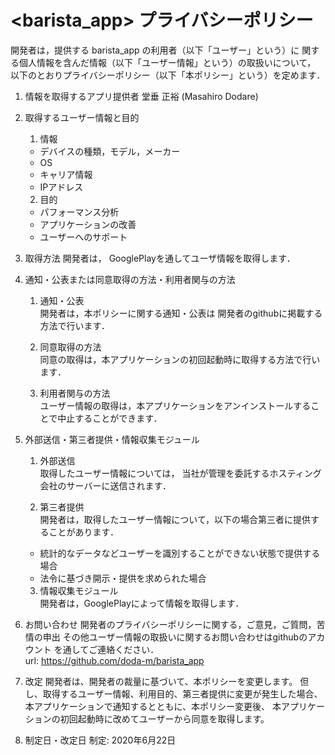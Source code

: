 # <barista_app> プライバシーポリシー

開発者は，提供する barista_app の利用者（以下「ユーザー」という）に
関する個人情報を含んだ情報（以下「ユーザー情報」という）の取扱いについて，
以下のとおりプライバシーポリシー（以下「本ポリシー」という）を定めます．

1. 情報を取得するアプリ提供者
堂垂 正裕 (Masahiro Dodare)

2. 取得するユーザー情報と目的
    1. 情報
    - デバイスの種類，モデル，メーカー
    - OS
    - キャリア情報
    - IPアドレス

    2. 目的
    - パフォーマンス分析
    - アプリケーションの改善
    - ユーザーへのサポート

3. 取得方法
開発者は， GooglePlayを通してユーザ情報を取得します．

4. 通知・公表または同意取得の方法・利用者関与の方法
    1. 通知・公表<br>
    開発者は，本ポリシーに関する通知・公表は
    開発者のgithubに掲載する方法で行います．

    2. 同意取得の方法<br>
    同意の取得は，本アプリケーションの初回起動時に取得する方法で行います．

    3. 利用者関与の方法<br>
    ユーザー情報の取得は，本アプリケーションをアンインストールすることで中止することができます．

5. 外部送信・第三者提供・情報収集モジュール
    1. 外部送信<br>
    取得したユーザー情報については，
    当社が管理を委託するホスティング会社のサーバーに送信されます．

    2. 第三者提供<br>
    開発者は，取得したユーザー情報について，以下の場合第三者に提供することがあります．
    - 統計的なデータなどユーザーを識別することができない状態で提供する場合
    - 法令に基づき開示・提供を求められた場合
    
    3. 情報収集モジュール<br>
    開発者は，GooglePlayによって情報を取得します．

6. お問い合わせ
開発者のプライバシーポリシーに関する，ご意見，ご質問，苦情の申出
その他ユーザー情報の取扱いに関するお問い合わせはgithubのアカウント
を通してご連絡ください．<br>
url: https://github.com/doda-m/barista_app

7. 改定
開発者は、開発者の裁量に基づいて、本ポリシーを変更します。
但し、取得するユーザー情報、利用目的、第三者提供に変更が発生した場合、
本アプリケーションで通知するとともに、本ポリシー変更後、
本アプリケーションの初回起動時に改めてユーザーから同意を取得します。

8. 制定日・改定日
制定: 2020年6月22日


